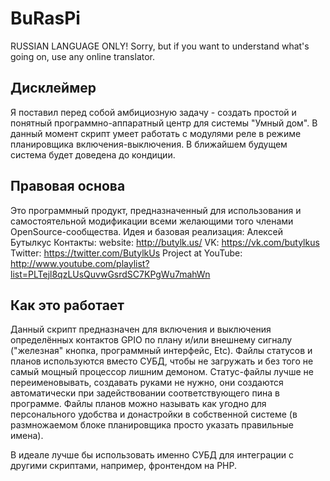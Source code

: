 # BuRasPi
RUSSIAN LANGUAGE ONLY! Sorry, but if you want to understand what's going on, use any online translator.


Дисклеймер
----
Я поставил перед собой амбициозную задачу - создать простой и понятный программно-аппаратный центр для системы "Умный дом".
В данный момент скрипт умеет работать с модулями реле в режиме планировщика включения-выключения. В ближайшем будущем система будет доведена до кондиции.

Правовая основа
----
Это программный продукт, предназначенный для использования и самостоятельной модификации всеми желающими того членами OpenSource-сообщества.
Идея и базовая реализация: Алексей Бутылкус
Контакты: 
    website: http://butylk.us/
    VK: https://vk.com/butylkus
    Twitter: https://twitter.com/ButylkUs
    Project at YouTube: http://www.youtube.com/playlist?list=PLTejl8qzLUsQuvwGsrdSC7KPgWu7mahWn

Как это работает
----
Данный скрипт предназначен для включения и выключения определённых контактов GPIO по плану и/или внешнему сигналу ("железная" кнопка, программный интерфейс, Etc).
Файлы статусов и планов используются вместо СУБД, чтобы не загружать и без того не самый мощный процессор лишним демоном.
Статус-файлы лучше не переименовывать, создавать руками не нужно, они создаются автоматически при задействовании соответствующего пина в программе.
Файлы планов можно называть как угодно для персонального удобства и донастройки в собственной системе (в размножаемом блоке планировщика просто указать правильные имена).

В идеале лучше бы использовать именно СУБД для интеграции с другими скриптами, например, фронтендом на PHP.